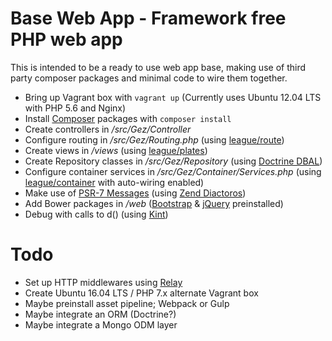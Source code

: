 # Base Web App - Framework free PHP web app

This is intended to be a ready to use web app base, making use of third party composer packages and minimal code to wire them together.

* Bring up Vagrant box with `vagrant up` (Currently uses Ubuntu 12.04 LTS with PHP 5.6 and Nginx)
* Install [Composer](https://getcomposer.org/) packages with `composer install`
* Create controllers in */src/Gez/Controller*
* Configure routing in */src/Gez/Routing.php* (using [league/route](http://route.thephpleague.com/))
* Create views in */views* (using [league/plates](http://platesphp.com/))
* Create Repository classes in */src/Gez/Repository* (using [Doctrine DBAL](http://www.doctrine-project.org/projects/dbal.html))
* Configure container services in */src/Gez/Container/Services.php* (using [league/container](http://container.thephpleague.com/) with auto-wiring enabled)
* Make use of [PSR-7 Messages](http://www.php-fig.org/psr/psr-7/) (using [Zend Diactoros](https://zendframework.github.io/zend-diactoros/))
* Add Bower packages in */web* ([Bootstrap](http://getbootstrap.com/) & [jQuery](https://jquery.com/) preinstalled)
* Debug with calls to d() (using [Kint](http://raveren.github.io/kint/))

# Todo

* Set up HTTP middlewares using [Relay](http://relayphp.com/)
* Create Ubuntu 16.04 LTS / PHP 7.x alternate Vagrant box
* Maybe preinstall asset pipeline; Webpack or Gulp
* Maybe integrate an ORM (Doctrine?)
* Maybe integrate a Mongo ODM layer
